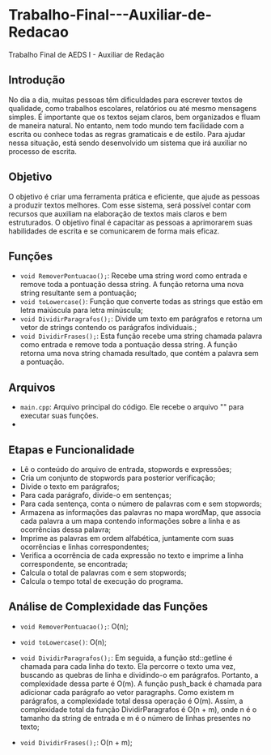 # Trabalho-Final---Auxiliar-de-Redacao
Trabalho Final de AEDS I - Auxiliar de Redação

<h2>Introdução </h2>

<p> No dia a dia, muitas pessoas têm dificuldades para escrever textos de qualidade, como trabalhos escolares, relatórios ou até mesmo mensagens simples. É importante que os textos sejam claros, bem organizados e fluam de maneira natural. No entanto, nem todo mundo tem facilidade com a escrita ou conhece todas as regras gramaticais e de estilo. Para ajudar nessa situação, está sendo desenvolvido um sistema que irá auxiliar no processo de escrita.  </p>

<h2>Objetivo </h2>

<p> O objetivo é criar uma ferramenta prática e eficiente, que ajude as pessoas a produzir textos melhores. Com esse sistema, será possível contar com recursos que auxiliam na elaboração de textos mais claros e bem estruturados. O objetivo final é capacitar as pessoas a aprimorarem suas habilidades de escrita e se comunicarem de forma mais eficaz.</p>



<h2>Funções </h2>

* ``` void RemoverPontuacao(); ```: Recebe uma string word como entrada e remove toda a pontuação dessa string. A função retorna uma nova string resultante sem a pontuação; 
* ``` void toLowercase() ```: Função que converte todas as strings que estão em letra maiúscula para letra minúscula;
* ``` void DividirParagrafos(); ```: Divide um texto em parágrafos e retorna um vetor de strings contendo os parágrafos individuais.;
* ``` void DividirFrases(); ```: Esta função recebe uma string chamada palavra como entrada e remove toda a pontuação dessa string. A função retorna uma nova string chamada resultado, que contém a palavra sem a pontuação.

<h2>Arquivos</h2>

* ``` main.cpp ```: Arquivo principal do código. Ele recebe o arquivo "" para executar suas funções.
* 


<h2>Etapas e Funcionalidade</h2>

* Lê o conteúdo do arquivo de entrada, stopwords e expressões;
* Cria um conjunto de stopwords para posterior verificação;
* Divide o texto em parágrafos;
* Para cada parágrafo, divide-o em sentenças;
* Para cada sentença, conta o número de palavras com e sem stopwords;
* Armazena as informações das palavras no mapa wordMap, que associa cada palavra a um mapa contendo informações sobre a linha e as ocorrências dessa palavra;
* Imprime as palavras em ordem alfabética, juntamente com suas ocorrências e linhas correspondentes;
* Verifica a ocorrência de cada expressão no texto e imprime a linha correspondente, se encontrada;
* Calcula o total de palavras com e sem stopwords;
* Calcula o tempo total de execução do programa.


<h2>Análise de Complexidade das Funções </h2>

* ``` void RemoverPontuacao(); ```: O(n);
  
* ``` void toLowercase() ```: O(n);
  
* ``` void DividirParagrafos(); ```: Em seguida, a função std::getline é chamada para cada linha do texto. Ela percorre o texto uma vez, buscando as quebras de linha e dividindo-o em parágrafos. Portanto, a complexidade dessa parte é O(m). A função push_back é chamada para adicionar cada parágrafo ao vetor paragraphs. Como existem m parágrafos, a complexidade total dessa operação é O(m). Assim, a complexidade total da função DividirParagrafos é O(n + m), onde n é o tamanho da string de entrada e m é o número de linhas presentes no texto;
  
* ``` void DividirFrases(); ```: O(n + m);
